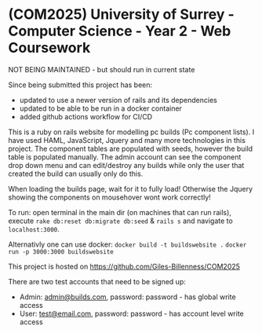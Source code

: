 # (COM2025) University of Surrey - Computer Science - Year 2 - Web Coursework
NOT BEING MAINTAINED - but should run in current state

Since being submitted this project has been:
- updated to use a newer version of rails and its dependencies
- updated to be able to be run in a docker container
- added github actions workflow for CI/CD

This is a ruby on rails website for modelling pc builds (Pc component lists).
I have used HAML, JavaScript, Jquery and many more technologies in this project.
The component tables are populated with seeds, however the build table is populated manually.
The admin account can see the component drop down menu and can edit/destroy any builds while only the user that created the build can usually only do this.

When loading the builds page, wait for it to fully load! Otherwise the Jquery showing the components on mousehover wont work correctly!

To run: open terminal in the main dir (on machines that can run rails), execute `rake db:reset db:migrate db:seed` & `rails s` and navigate to `localhost:3000`.

Alternativly one can use docker:
`docker build -t buildswebsite .`
`docker run -p 3000:3000 buildswebsite`

This project is hosted on https://github.com/Giles-Billenness/COM2025

There are two test accounts that need to be signed up:
* Admin: admin@builds.com, password: password - has global write access
* User: test@email.com, password: password - has account level write access
